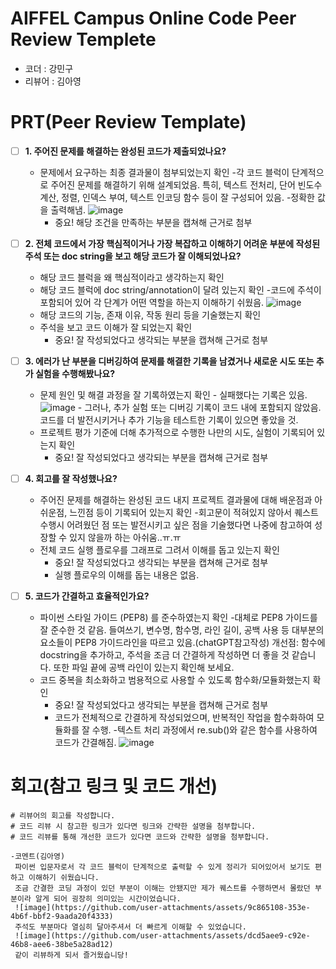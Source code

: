 # AIFFEL Campus Online Code Peer Review Templete
- 코더 : 강민구
- 리뷰어 : 김아영


# PRT(Peer Review Template)
- [ ]  **1. 주어진 문제를 해결하는 완성된 코드가 제출되었나요?**
    - 문제에서 요구하는 최종 결과물이 첨부되었는지 확인
        -각 코드 블럭이 단계적으로 주어진 문제를 해결하기 위해 설계되었음. 특히, 텍스트 전처리, 단어 빈도수 계산, 정렬, 인덱스 부여, 텍스트 인코딩 함수 등이 잘 구성되어 있음.
        -정확한 값을 출력해냄.
       ![image](https://github.com/user-attachments/assets/31c4e595-090c-48e9-9aed-2b7cb99ba967)
        - 중요! 해당 조건을 만족하는 부분을 캡쳐해 근거로 첨부

- [ ]  **2. 전체 코드에서 가장 핵심적이거나 가장 복잡하고 이해하기 어려운 부분에 작성된 
주석 또는 doc string을 보고 해당 코드가 잘 이해되었나요?**
    - 해당 코드 블럭을 왜 핵심적이라고 생각하는지 확인
    - 해당 코드 블럭에 doc string/annotation이 달려 있는지 확인
          -코드에 주석이 포함되어 있어 각 단계가 어떤 역할을 하는지 이해하기 쉬웠음.
          ![image](https://github.com/user-attachments/assets/3e38e47a-867c-4477-9dda-19623fef4d48)
    - 해당 코드의 기능, 존재 이유, 작동 원리 등을 기술했는지 확인
    - 주석을 보고 코드 이해가 잘 되었는지 확인
        - 중요! 잘 작성되었다고 생각되는 부분을 캡쳐해 근거로 첨부
        
- [ ]  **3. 에러가 난 부분을 디버깅하여 문제를 해결한 기록을 남겼거나
새로운 시도 또는 추가 실험을 수행해봤나요?**
    - 문제 원인 및 해결 과정을 잘 기록하였는지 확인
          - 실패했다는 기록은 있음.
          ![image](https://github.com/user-attachments/assets/602f8fa4-1578-4562-93c4-a5681af38992)
          - 그러나, 추가 실험 또는 디버깅 기록이 코드 내에 포함되지 않았음. 코드를 더 발전시키거나 추가 기능을 테스트한 기록이 있으면 좋았을 것.
    - 프로젝트 평가 기준에 더해 추가적으로 수행한 나만의 시도, 
    실험이 기록되어 있는지 확인
        - 중요! 잘 작성되었다고 생각되는 부분을 캡쳐해 근거로 첨부
        
- [ ]  **4. 회고를 잘 작성했나요?**
    - 주어진 문제를 해결하는 완성된 코드 내지 프로젝트 결과물에 대해
    배운점과 아쉬운점, 느낀점 등이 기록되어 있는지 확인
        -회고문이 적혀있지 않아서 퀘스트 수행시 어려웠던 점 또는 발전시키고 싶은 점을 기술했다면 나중에 참고하여 성장할 수 있지 않을까 하는 아쉬움..ㅠ.ㅠ
    - 전체 코드 실행 플로우를 그래프로 그려서 이해를 돕고 있는지 확인
        - 중요! 잘 작성되었다고 생각되는 부분을 캡쳐해 근거로 첨부
        - 실행 플로우의 이해를 돕는 내용은 없음.
        
- [ ]  **5. 코드가 간결하고 효율적인가요?**
    - 파이썬 스타일 가이드 (PEP8) 를 준수하였는지 확인
          -대체로 PEP8 가이드를 잘 준수한 것 같음. 들여쓰기, 변수명, 함수명, 라인 길이, 공백 사용 등 대부분의 요소들이 PEP8 가이드라인을 따르고 있음.(chatGPT참고작성)
개선점: 함수에 docstring을 추가하고, 주석을 조금 더 간결하게 작성하면 더 좋을 것 같습니다. 또한 파일 끝에 공백 라인이 있는지 확인해 보세요.
    - 코드 중복을 최소화하고 범용적으로 사용할 수 있도록 함수화/모듈화했는지 확인
        - 중요! 잘 작성되었다고 생각되는 부분을 캡쳐해 근거로 첨부          
        - 코드가 전체적으로 간결하게 작성되었으며, 반복적인 작업을 함수화하여 모듈화를 잘 수행.
        -텍스트 처리 과정에서 re.sub()와 같은 함수를 사용하여 코드가 간결해짐.
        ![image](https://github.com/user-attachments/assets/b92b0c8b-a96f-4cad-8921-77d8636e9d83)

# 회고(참고 링크 및 코드 개선)
```
# 리뷰어의 회고를 작성합니다.
# 코드 리뷰 시 참고한 링크가 있다면 링크와 간략한 설명을 첨부합니다.
# 코드 리뷰를 통해 개선한 코드가 있다면 코드와 간략한 설명을 첨부합니다.
```

    -코멘트(김아영)
     파이썬 입문자로서 각 코드 블럭이 단계적으로 출력할 수 있게 정리가 되어있어서 보기도 편하고 이해하기 쉬웠습니다.
     조금 간결한 코딩 과정이 있던 부분이 이해는 안됐지만 제가 퀘스트를 수행하면서 몰랐던 부분이라 알게 되어 굉장히 의미있는 시간이었습니다.
     ![image](https://github.com/user-attachments/assets/9c865108-353e-4b6f-bbf2-9aada20f4333)
     주석도 부분마다 열심히 달아주셔서 더 빠르게 이해할 수 있었습니다.
     ![image](https://github.com/user-attachments/assets/dcd5aee9-c92e-46b8-aee6-38be5a28ad12)
     같이 리뷰하게 되서 즐거웠습니당!


